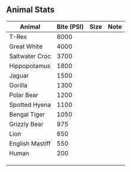 ## Animal Stats


| Animal          | Bite (PSI) | Size | Note |
| --------------- | :--------- | ---- | ---- |
| T-Rex           | 8000       |      |      |
| Great White     | 4000       |      |      |
| Saltwater Croc  | 3700       |      |      |
| Hippopotamus    | 1800       |      |      |
| Jaguar          | 1500       |      |      |
| Gorilla         | 1300       |      |      |
| Polar Bear      | 1200       |      |      |
| Spotted Hyena   | 1100       |      |      |
| Bengal Tiger    | 1050       |      |      |
| Grizzly Bear    | 975        |      |      |
| Lion            | 650        |      |      |
| English Mastiff | 550        |      |      |
| Human           | 200        |      |      |
|                 |            |      |      |
|                 |            |      |      |
|                 |            |      |      |


